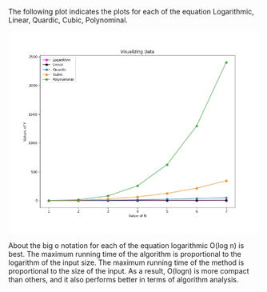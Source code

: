 The following plot indicates the plots for each of the equation Logarithmic, Linear, Quardic, Cubic, Polynominal. 

![Test Image 1](https://github.com/fariha123/IM-assignments/blob/main/Assignment1/figure.jpg?raw=true)

About the big o notation for each of the equation logarithmic O(log n) is best. The maximum running time of the algorithm is proportional to the logarithm of the input size. The maximum running time of the method is proportional to the size of the input. As a result, O(logn) is more compact than others, and it also performs better in terms of algorithm analysis.
